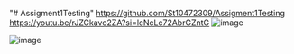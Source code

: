"# Assigment1Testing"
https://github.com/St10472309/Assigment1Testing
https://youtu.be/rJZCkavo2ZA?si=lcNcLc72AbrGZntG
![image](https://github.com/user-attachments/assets/adfc2fba-8e1d-485f-8a57-15862a4c765e)

![image](https://github.com/user-attachments/assets/615bba77-6392-41d8-aee1-a4ec4d5dcc65)
